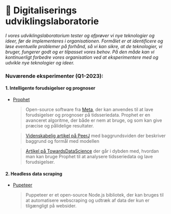 # 🧪 Digitaliserings udviklingslaboratorie

*I vores udviklingslaboratorium tester og afprøver vi nye teknologier og ideer, før de implementeres i organisationen. Formålet er at identificere og løse eventuelle problemer på forhånd, så vi kan sikre, at de teknologier, vi bruger, fungerer godt og er tilpasset vores behov. På den måde kan vi kontinuerligt forbedre vores organisation ved at eksperimentere med og udvikle nye teknologier og ideer.*

### Nuværende eksperimenter (Q1-2023):

####  1. Intelligente forudsigelser og prognoser

- [Prophet](https://facebook.github.io/prophet/)
  > Open-source software fra [Meta](https://meta.com.), der kan anvendes til at lave forudsigelser og prognoser på tidsseriedata. Prophet er en avanceret algoritme, der både er nem at bruge, og som kan give præcise og pålidelige resultater.

  > [Videnskabelig artikel på PeerJ](https://peerj.com/preprints/3190/) med baggrundsviden der beskriver baggrund og formål med modellen

  > [Artikel på TowardsDataScience](https://towardsdatascience.com/time-series-analysis-with-facebook-prophet-how-it-works-and-how-to-use-it-f15ecf2c0e3a) der går i dybden med, hvordan man kan bruge Prophet til at analysere tidsseriedata og lave forudsigelser.

#### 2. Headless data scraping
 
- [Pupeteer](https://pptr.dev/)

  > Puppeteer er et open-source Node.js bibliotek, der kan bruges til at automatisere webscraping og udtræk af data der kun er tilgængligt på websider.
